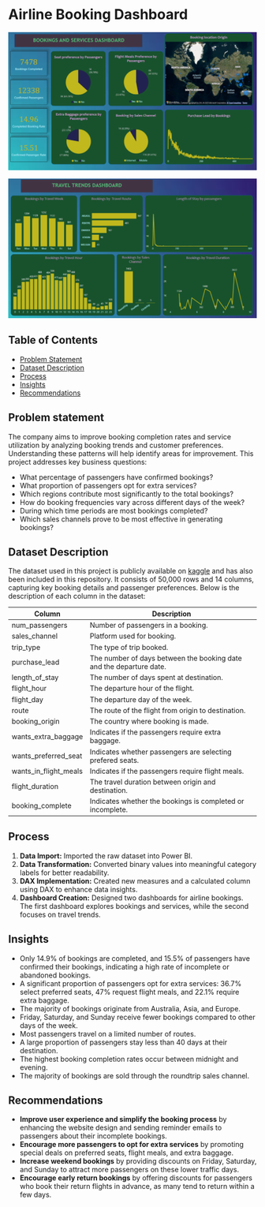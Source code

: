 # Airline Booking Dashboard

![Bookings and Services Dashboard](https://github.com/BalajiRamGanesh/Airline-Booking-Dashboard/blob/main/Bookings%20and%20Services%20Dashboard.png?raw=true)

![Travel Trends Dashboard](https://github.com/BalajiRamGanesh/Airline-Booking-Dashboard/blob/main/Travel%20Trends%20Dashboard.png?raw=true)

## Table of Contents
- [Problem Statement](#problem-statement)
- [Dataset Description](#dataset-description)
- [Process](#process)
- [Insights](#insights)
- [Recommendations](#recommendations)

## Problem statement
The company aims to improve booking completion rates and service utilization by analyzing booking trends and customer preferences. Understanding these patterns will help identify areas for improvement. This project addresses key business questions:

- What percentage of passengers have confirmed bookings?
- What proportion of passengers opt for extra services?
- Which regions contribute most significantly to the total bookings?
- How do booking frequencies vary across different days of the week?
- During which time periods are most bookings completed?
- Which sales channels prove to be most effective in generating bookings?


## Dataset Description

The dataset used in this project is publicly available on [kaggle](https://www.kaggle.com/datasets/anandshaw2001/airlines-booking-csv) and has also been included in this repository. It consists of 50,000 rows and 14 columns, capturing key booking details and passenger preferences. Below is the description of each column in the dataset:


| Column| Description|  
|-------|-------------|
|num_passengers | Number of passengers in a booking. |
|sales_channel | Platform used for booking. |
|trip_type | The type of trip booked. |
|purchase_lead | The number of days between the booking date and the departure date. |
|length_of_stay |The number of days spent at destination. |
|flight_hour | The departure hour of the flight. |
|flight_day | The departure day of the week. |
|route | The route of the flight from origin to destination. |
|booking_origin | The country where booking is made. |
|wants_extra_baggage | Indicates if the passengers require extra baggage. |
|wants_preferred_seat | Indicates whether passengers are selecting prefered seats. |
|wants_in_flight_meals | Indicates if the passengers require flight meals. |
|flight_duration |The travel duration between origin and destination. |
|booking_complete | Indicates whether the bookings is completed or incomplete. |

## Process

1. **Data Import:** Imported the raw dataset into Power BI.  
2. **Data Transformation:** Converted binary values into meaningful category labels for better readability.  
3. **DAX Implementation:** Created new measures and a calculated column using DAX to enhance data insights.  
4. **Dashboard Creation:** Designed two dashboards for airline bookings. The first dashboard explores bookings and services, while the second focuses on travel trends.  

## Insights 
- Only 14.9% of bookings are completed, and 15.5% of passengers have confirmed their bookings, indicating a high rate of incomplete or abandoned bookings.
- A significant proportion of passengers opt for extra services: 36.7% select preferred seats, 47% request flight meals, and 22.1% require extra baggage.
- The majority of bookings originate from Australia, Asia, and Europe.
- Friday, Saturday, and Sunday receive fewer bookings compared to other days of the week.
- Most passengers travel on a limited number of routes.
- A large proportion of passengers stay less than 40 days at their destination.
- The highest booking completion rates occur between midnight and evening.
- The majority of bookings are sold through the roundtrip sales channel.

## Recommendations

- **Improve user experience and simplify the booking process** by enhancing the website design and sending reminder emails to passengers about their incomplete bookings. 
- **Encourage more passengers to opt for extra services** by promoting special deals on preferred seats, flight meals, and extra baggage.  
- **Increase weekend bookings** by providing discounts on Friday, Saturday, and Sunday to attract more passengers on these lower traffic days.  
- **Encourage early return bookings** by offering discounts for passengers who book their return flights in advance, as many tend to return within a few days.  


